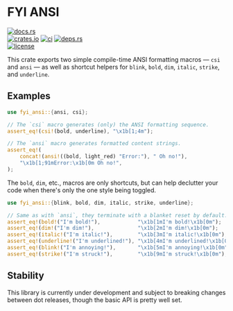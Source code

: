 # FYI ANSI

[![docs.rs](https://img.shields.io/docsrs/fyi_ansi.svg?style=flat-square&label=docs.rs)](https://docs.rs/fyi_ansi/)
<br>
[![crates.io](https://img.shields.io/crates/v/fyi_ansi.svg?style=flat-square&label=crates.io)](https://crates.io/crates/fyi_ansi)
[![ci](https://img.shields.io/github/actions/workflow/status/Blobfolio/fyi/ci.yaml?style=flat-square&label=ci)](https://github.com/Blobfolio/fyi/actions)
[![deps.rs](https://deps.rs/crate/fyi_ansi/latest/status.svg?style=flat-square&label=deps.rs)](https://deps.rs/crate/fyi_ansi/)<br>
[![license](https://img.shields.io/badge/license-wtfpl-ff1493?style=flat-square)](https://en.wikipedia.org/wiki/WTFPL)

This crate exports two simple compile-time ANSI formatting macros — `csi` and
`ansi` — as well as shortcut helpers for `blink`, `bold`, `dim`,
`italic`, `strike`, and `underline`.

## Examples

```rust
use fyi_ansi::{ansi, csi};

// The `csi` macro generates (only) the ANSI formatting sequence.
assert_eq!(csi!(bold, underline), "\x1b[1;4m");

// The `ansi` macro generates formatted content strings.
assert_eq!(
    concat!(ansi!((bold, light_red) "Error:"), " Oh no!"),
    "\x1b[1;91mError:\x1b[0m Oh no!",
);
```

The `bold`, `dim`, etc., macros are only shortcuts, but can help declutter
your code when there's only the one style being toggled.

```rust
use fyi_ansi::{blink, bold, dim, italic, strike, underline};

// Same as with `ansi`, they terminate with a blanket reset by default.
assert_eq!(bold!("I'm bold!"),            "\x1b[1mI'm bold!\x1b[0m");
assert_eq!(dim!("I'm dim!"),              "\x1b[2mI'm dim!\x1b[0m");
assert_eq!(italic!("I'm italic!"),        "\x1b[3mI'm italic!\x1b[0m");
assert_eq!(underline!("I'm underlined!"), "\x1b[4mI'm underlined!\x1b[0m");
assert_eq!(blink!("I'm annoying!"),       "\x1b[5mI'm annoying!\x1b[0m");
assert_eq!(strike!("I'm struck!"),        "\x1b[9mI'm struck!\x1b[0m");
```

## Stability

This library is currently under development and subject to breaking changes
between dot releases, though the basic API is pretty well set.

